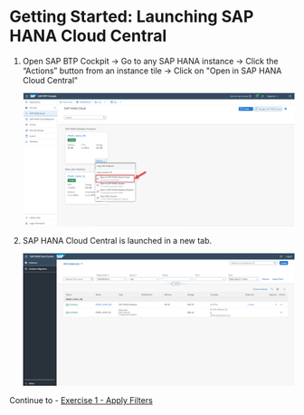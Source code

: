 # Getting Started: Launching SAP HANA Cloud Central

1. Open SAP BTP Cockpit -> Go to any SAP HANA instance -> Click the “Actions” button from an instance tile -> Click on "Open in SAP HANA Cloud Central"

    ![](./images/1.png)


2. SAP HANA Cloud Central is launched in a new tab.

    ![](./images/2.png)


Continue to - [Exercise 1 - Apply Filters](../ex1/README.md)

